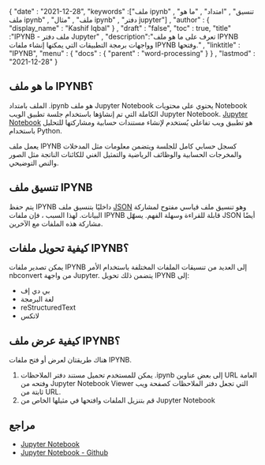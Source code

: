 {
  "date" : "2021-12-28",
  "keywords" :["ملف ipynb" , "تنسيق" , "امتداد" , "ما هو ملف ipynb" , "ملف" , "مثال ipynb" , "دفتر jupyter"] ,
  "author" : {
    "display_name" : "Kashif Iqbal"
} ,
  "draft" : "false",
  "toc" : true,
  "title" :"IPYNB - ملف دفتر Jupyter" ,
  "description":"تعرف على ما هو ملف IPYNB وواجهات برمجة التطبيقات التي يمكنها إنشاء ملفات IPYNB وفتحها." ,
  "linktitle" : "IPYNB",
  "menu" : {
    "docs" : {
      "parent" : "word-processing"
}
} ,
  "lastmod" : "2021-12-28"
}

## ما هو ملف IPYNB؟

الملف بامتداد .ipynb هو ملف Jupyter Notebook يحتوي على محتويات Notebook الكاملة التي تم إنشاؤها باستخدام جلسة تطبيق الويب Jupyter Notebook. [Jupyter Notebook](https://jupyter.org/) هو تطبيق ويب تفاعلي يُستخدم لإنشاء مستندات حسابية ومشاركتها للتحليل باستخدام Python.

يعمل ملف IPYNB كسجل حسابي كامل للجلسة ويتضمن معلومات مثل المدخلات والمخرجات الحسابية والوظائف الرياضية والتمثيل الغني للكائنات الناتجة مثل الصور والنص التوضيحي.

## تنسيق ملف IPYNB

يتم حفظ IPYNB داخليًا بتنسيق ملف [JSON](/ar/web/json/) وهو تنسيق ملف قياسي مفتوح لمشاركة البيانات. لهذا السبب ، فإن ملفات IPYNB قابلة للقراءة وسهلة الفهم. يسهّل JSON أيضًا مشاركة هذه الملفات مع الآخرين.

## كيفية تحويل ملفات IPYNB؟

يمكن تصدير ملفات IPYNB إلى العديد من تنسيقات الملفات المختلفة باستخدام الأمر nbconvert من واجهة Jupyter. يتضمن ذلك تحويل IPYNB إلى:

* بي دي إف
* لغة البرمجة
* reStructuredText
* لاتكس

## كيفية عرض ملف IPYNB؟

هناك طريقتان لعرض أو فتح ملفات IPYNB.

1. يمكن للمستخدم تحميل مستند دفتر الملاحظات .ipynb إلى بعض عناوين URL العامة وفتحه من Jupyter Notebook Viewer<nbviewer> التي تجعل دفتر الملاحظات كصفحة ويب ثابتة من URL.
1. قم بتنزيل الملفات وافتحها في مثيلها الخاص من Jupyter Notebook

## مراجع ##

* [Jupyter Notebook](https://jupyter-notebook.readthedocs.io/en/stable/notebook.html?highlight=ipynb#notebook-documents)
* [Jupyter Notebook - Github](https://github.com/jupyter/notebook)

